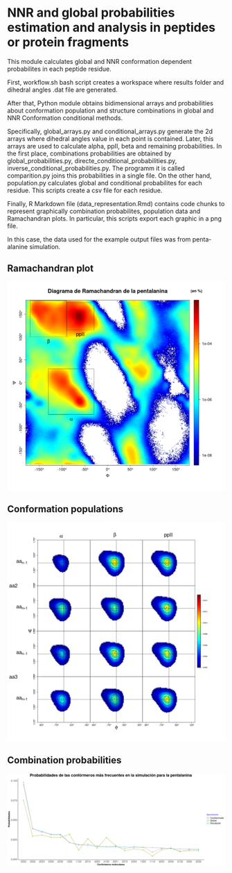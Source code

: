 # NNR and global probabilities estimation and analysis in peptides or protein fragments
This module calculates global and NNR conformation dependent probabilites in each peptide residue.

First, workflow.sh bash script creates a workspace where results folder and dihedral angles .dat file  are generated.

After that, Python module obtains bidimensional arrays and probabilities about conformation population and structure combinations in global and NNR Conformation conditional methods.

Specifically, global_arrays.py and conditional_arrays.py generate the 2d arrays where dihedral angles value in each point is contained. Later, this arrays are used to calculate alpha, ppII, beta and remaining probabilities. In the first place, combinations probabilities are obtained by global_probabilities.py, directe_conditional_probabilities.py, inverse_conditional_probabilities.py. The programm it is called comparition.py joins this probabilities in a single file. On the other hand, population.py calculates global and conditional probabilites for each residue. This scripts create a csv file for each residue. 

Finally, R Markdown file (data_representation.Rmd) contains code chunks to represent graphically combination probabilites, population data and Ramachandran plots. In particular, this scripts export each graphic in a png file.

In this case, the data used for the example output files was from penta-alanine simulation.

## Ramachandran plot

<img src="plots/ramachandran.png">

## Conformation populations 

<img src="plots/nnr_probabilities_aa2_aa3.png">

## Combination probabilities

<img src="plots/combinations.png">



